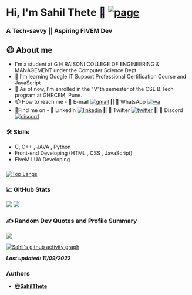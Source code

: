 <!---
SahilThete/SahilThete is a ✨ special ✨ repository because its `README.md` (this file) appears on your GitHub profile.
You can click the Preview link to take a look at your changes.
--->

# Hi, I'm Sahil Thete 🔗 [![page](https://img.shields.io/website?down_color=red&down_message=offline&style=flat-square&up_color=success&up_message=online&url=https%3A%2F%2Fsahilthete.github.io%2F)](https://sahilthete.github.io/)

### A Tech-savvy || Aspiring FIVEM Dev
  
## 😃 About me 

- I'm a student at G H RAISONI COLLEGE OF ENGINEERING & MANAGEMENT under the Computer Science Dept.
- 📕 I'm learning Google IT Support Professional Certification Course and JavaScript
- 🌱 As of now, I'm enrolled in the "V"th semester of the CSE B.Tech program at GHRCEM, Pune.
- 📫 How to reach me - 📧 E-mail [![gmail](https://img.shields.io/badge/Sahil%20Thete-0A66C2?style=flat-square&color=white&logo=gmail)](mailto:sahilthete.st@gmail.com) **||** 📱 WhatsApp [![wa](https://img.shields.io/badge/Sahil%20Thete-0A66C2?style=flat-square&color=white&logo=whatsapp)](https://api.whatsapp.com/send/?phone=918956888839&text=Hey+there%21&type=phone_number)
- 🍳Find me on - 💼 LinkedIn [![linkedin](https://img.shields.io/badge/Sahil%20Thete-0A66C2?style=flat-square&logo=linkedin&logoColor=white)](https://www.linkedin.com/in/SahilThete-338242207/)  **||** 💬 Twitter [![twitter](https://img.shields.io/twitter/follow/sahil_thete?color=blue&label=Sahil%20Thete&logo=twitter&style=flat-square)](https://www.twitter.com/sahil_thete/)  **||** 👥 Discord [![discord](https://img.shields.io/discord/871263899180236820?label=ENCORES&labelColor=%235865F2&logo=discord&logoColor=white&style=flat-square)](https://discord.gg/k47bQrx89x)

 ### 🛠 Skills
- C, C++ , JAVA , Python
- Front-end Developing (HTML , CSS , JavaScript)  
- FiveM LUA Developing

 ###
 
<!-- ![Sahil's GitHub stats](https://github-readme-stats.vercel.app/api?username=SahilThete&show_icons=true&theme=radical) -->

[![Top Langs](https://github-readme-stats.vercel.app/api/top-langs/?username=SahilThete&theme=github_dark&layout=compact)](https://github.com/SahilThete/github-readme-stats)


###  📈 GitHub Stats

<!-- <![Sahil's GitHub stats] --> 
<img src="https://github-readme-stats.vercel.app/api?username=SahilThete&&show_icons=true&count_private=true&theme=github_dark">  
<!--  ![GitHub Streak] --> 
<img src="https://github-readme-streak-stats.herokuapp.com/?user=SahilThete&theme=blueberry_duo"/> 


 ### ✍️ Random Dev Quotes and Profile Summary
 ![](https://quotes-github-readme.vercel.app/api?type=horizontal&theme=dracula) 
 <!-- <img src="https://github-profile-summary-cards.vercel.app/api/cards/profile-details?username=SahilThete&theme=vue" align = "center"> -->

 [![Sahil's github activity graph](https://activity-graph.herokuapp.com/graph?username=SahilThete&theme=react-dark)](https://github.com/ashutosh00710/github-readme-activity-graph)


**_Last updated: 11/09/2022_**

<!-- **_[@SahilThete](https://www.github.com/SahilThete)_** -->

### Authors

- **[@SahilThete](https://www.github.com/SahilThete)**
